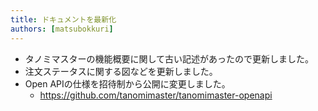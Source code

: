 ```yaml
---
title: ドキュメントを最新化
authors: [matsubokkuri]
---
```


<!-- truncate -->

- タノミマスターの機能概要に関して古い記述があったので更新しました。
- 注文ステータスに関する図などを更新しました。
- Open APIの仕様を招待制から公開に変更しました。
  - https://github.com/tanomimaster/tanomimaster-openapi

